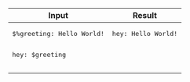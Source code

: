 <table width="100%">
<thead><tr><th>Input</th><th>Result</th></tr></thead>
<tbody><tr>
<td valign="top"><pre lang="yaml">
$%greeting: Hello World!

hey: $greeting
</pre></td>
<td valign="top"><pre lang="yaml">
hey: Hello World!
</pre></td>
</tr></tbody>
</table>
